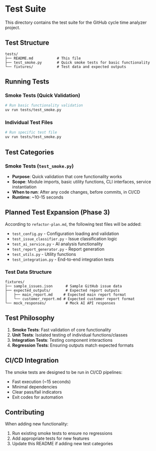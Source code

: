 # Test Suite

This directory contains the test suite for the GitHub cycle time analyzer project.

## Test Structure

```
tests/
├── README.md           # This file
├── test_smoke.py       # Quick smoke tests for basic functionality
└── fixtures/           # Test data and expected outputs
```

## Running Tests

### Smoke Tests (Quick Validation)
```bash
# Run basic functionality validation
uv run tests/test_smoke.py
```

### Individual Test Files
```bash
# Run specific test file
uv run tests/test_smoke.py
```

## Test Categories

### Smoke Tests (`test_smoke.py`)
- **Purpose**: Quick validation that core functionality works
- **Scope**: Module imports, basic utility functions, CLI interfaces, service instantiation
- **When to run**: After any code changes, before commits, in CI/CD
- **Runtime**: ~10-15 seconds

## Planned Test Expansion (Phase 3)

According to `refactor-plan.md`, the following test files will be added:

- `test_config.py` - Configuration loading and validation
- `test_issue_classifier.py` - Issue classification logic
- `test_ai_service.py` - AI analysis functionality
- `test_report_generator.py` - Report generation
- `test_utils.py` - Utility functions
- `test_integration.py` - End-to-end integration tests

### Test Data Structure
```
fixtures/
├── sample_issues.json      # Sample GitHub issue data
├── expected_outputs/       # Expected report outputs
│   ├── main_report.md     # Expected main report format
│   └── customer_report.md # Expected customer report format
└── mock_responses/         # Mock AI API responses
```

## Test Philosophy

1. **Smoke Tests**: Fast validation of core functionality
2. **Unit Tests**: Isolated testing of individual functions/classes
3. **Integration Tests**: Testing component interactions
4. **Regression Tests**: Ensuring outputs match expected formats

## CI/CD Integration

The smoke tests are designed to be run in CI/CD pipelines:
- Fast execution (~15 seconds)
- Minimal dependencies
- Clear pass/fail indicators
- Exit codes for automation

## Contributing

When adding new functionality:
1. Run existing smoke tests to ensure no regressions
2. Add appropriate tests for new features
3. Update this README if adding new test categories